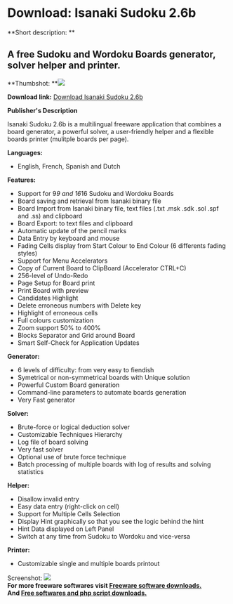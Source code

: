 # Download: Isanaki Sudoku 2.6b

**Short description: **

## A free Sudoku and Wordoku Boards generator, solver helper and printer.

  
**Thumbshot: **![](http://www.freewarefiles.com/screenshot/isanaki26b_md.jpg)   
  
**Download link:** [Download Isanaki Sudoku 2.6b](http://freesoftwares.boysofts.com/Isanaki_program_44451.html)  
  

**Publisher's Description**  
  

Isanaki Sudoku 2.6b is a multilingual freeware application that combines a
board generator, a powerful solver, a user-friendly helper and a flexible
boards printer (mulitple boards per page).

**Languages:**

  * English, French, Spanish and Dutch 

**Features:**

  * Support for 9*9 and 16*16 Sudoku and Wordoku Boards 
  * Board saving and retrieval from Isanaki binary file 
  * Board Import from Isanaki binary file, text files (.txt .msk .sdk .sol .spf and .ss) and clipboard 
  * Board Export: to text files and clipboard 
  * Automatic update of the pencil marks 
  * Data Entry by keyboard and mouse 
  * Fading Cells display from Start Colour to End Colour (6 differents fading styles) 
  * Support for Menu Accelerators 
  * Copy of Current Board to ClipBoard (Accelerator CTRL+C) 
  * 256-level of Undo-Redo 
  * Page Setup for Board print 
  * Print Board with preview 
  * Candidates Highlight 
  * Delete erroneous numbers with Delete key 
  * Highlight of erroneous cells 
  * Full colours customization 
  * Zoom support 50% to 400% 
  * Blocks Separator and Grid around Board 
  * Smart Self-Check for Application Updates 

**Generator:**

  * 6 levels of difficulty: from very easy to fiendish 
  * Symetrical or non-symmetrical boards with Unique solution 
  * Powerful Custom Board generation 
  * Command-line parameters to automate boards generation 
  * Very Fast generator 

**Solver:**

  * Brute-force or logical deduction solver 
  * Customizable Techniques Hierarchy 
  * Log file of board solving 
  * Very fast solver 
  * Optional use of brute force technique 
  * Batch processing of multiple boards with log of results and solving statistics 

**Helper:**

  * Disallow invalid entry 
  * Easy data entry (right-click on cell) 
  * Support for Multiple Cells Selection 
  * Display Hint graphically so that you see the logic behind the hint 
  * Hint Data displayed on Left Panel 
  * Switch at any time from Sudoku to Wordoku and vice-versa 

**Printer:**

  * Customizable single and multiple boards printout 

  
  
Screenshot: ![](http://www.freewarefiles.com/screenshot/isanaki26b.jpg)  
**For more freeware softwares visit [Freeware software downloads.](http://freesoftwares.boysofts.com/)**   
**And [Free softwares and php script downloads.](http://www.boysofts.com/)**

